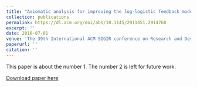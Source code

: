 ```yaml
---
title: "Axiomatic analysis for improving the log-logistic feedback model"
collection: publications
permalink: https://dl.acm.org/doi/abs/10.1145/2911451.2914768
excerpt: ''
date: 2016-07-01
venue: 'The 39th International ACM SIGIR conference on Research and Development in Information Retrieval'
paperurl: ''
citation: ''
---
```

This paper is about the number 1. The number 2 is left for future work.

[Download paper here](http://academicpages.github.io/files/paper1.pdf)


